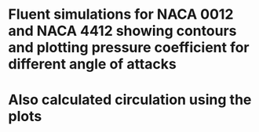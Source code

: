 # Fluent simulations for NACA 0012 and NACA 4412 showing contours and plotting pressure coefficient for different angle of attacks
# Also calculated circulation using the plots
